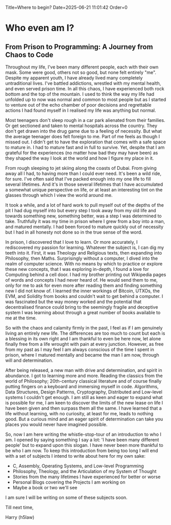 Title=Where to begin?
Date=2025-06-21 11:01:42
Order=0

# Who even am I?
## From Prison to Programming: A Journey from Chaos to Code

Throughout my life, I've been many different people, each with their own mask.
Some were good, others not so good, but none felt entirely "me". Despite my apparent
youth, I have already lived many completely untraditional lives. I've battled
addictions, wrestled with my mental health, and even served prison time. In all
this chaos, I have experienced both rock bottom and the top of the mountain. I
used to think the way my life had unfolded up to now was normal and common to
most people but as I started to venture out of the echo chamber of poor
decisions and regrettable actions I had found myself in I realised my life was
anything but normal.

Most teenagers don't sleep rough in a car park alienated from their families.
Or get sectioned and taken to mental hospitals across the country. They don't get
drawn into the drug game due to a feeling of necessity. But what the average
teenager does felt foreign to me. Part of me feels as though I missed out. I
didn't get to have the exploration that comes with a safe space to mature in. I
had to mature fast and in full to survive. Yet, despite that I am grateful for
the experiences (no matter how bad they may have been) as they shaped the way I
look at the world and how I figure my place in it.

From rough sleeping to jet skiing along the coasts of Dubai. From giving away
all I had, to having more than I could ever need. It's been a wild ride, for
sure. I've often said that I've packed enough into my one life to fill several
lifetimes. And it's in those several lifetimes that I have accumulated a
somewhat unique perspective on life, or at least an interesting tint on the
glasses through which I view the world around me.

It took a while, and a lot of hard work to pull myself out of the depths of the
pit I had dug myself into but every step I took away from my old life and towards
something new, something better, was a step I was determined to take. Truthfully
it was my time in prison where I grew from a boy into a man, and matured mentally.
I had been forced to mature quickly out of necessity but I had in all honesty not
done so in the true sense of the word.

In prison, I discovered that I love to learn. Or more accurately, I rediscovered my
passion for learning. Whatever the subject is, I can dig my teeth into it. First, it
was Theology and Religious texts, then expanding into Philosophy, then Maths.
Surprisingly without a computer, I dived into the realm of computer science. With
no means by which to practice or explore these new concepts, that I was exploring
in-depth, I found a love for Computing behind a cell door. I had my brother
printing out Wikipedia pages of words and concepts I had never heard of. He would
send them to me, only for me to ask for even more after reading them and
finding something new I did not know of. I learned the inner workings of
Bitcoin, UTXOs, the EVM, and Solidity from books and couldn't wait to get behind
a computer. I was fascinated but the way money worked and the potential that
decentralised finance could bring to the seemingly fragile and deceptive system
I was learning about through a great number of books available to me at the time.

So with the chaos and calamity firmly in the past, I feel as if I am genuinely
living an entirely new life. The differences are too much to count but each is
a blessing in its own right and I am thankful to even be here now, let alone
finally free from a life wrought with pain at every junction. However,
as free from my past as I may feel I am always conscious of the time I spent in
prison, where I matured mentally and became the man I am now, through will and
determination.

After being released, a new man with drive and determination, and spirit in
abundance. I got to learning more and more. Reading the classics from the world
of Philosophy; 20th-century classical literature and of course finally putting
fingers on a keyboard and immersing myself in code. Algorithms, Data Structures,
Design Patterns, Cryptography, Distributed and Low-level systems I couldn't get
enough. I am still as keen and eager to expand what is possible for me, I am
keen to discover the limits of the new lease on life I have been given and then
surpass them all the same. I have learned that a life without learning, with no
curiosity, at least for me, leads to nothing good. But a curious mind and an
eager spirit of determination can take you places you would never have imagined
possible.

So, now I am here writing the whistle-stop-tour of an introduction to who I am.
I opened by saying something I say a lot: 'I have been many different people'
but to expand upon this slogan. I have never been more thankful to be who I am
now. To keep this introduction from being too long I will end with a set of
subjects I intend to write about here for my own sake:

- C, Assembly, Operating Systems, and Low-level Programming
- Philosophy, Theology, and the Articulation of my System of Thought
- Stories from the many lifetimes I have experienced for better or worse
- Personal Blogs covering the Projects I am working on
- Maybe a book or two we'll see

I am sure I will be writing on some of these subjects soon.

Till next time,


Harry (h5law)

